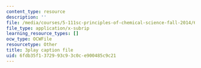 ```yaml
---
content_type: resource
description: ''
file: /media/courses/5-111sc-principles-of-chemical-science-fall-2014/6fdb35f1372993c93c0ce900485c9c21_f6Z99Gu6XEE.srt
file_type: application/x-subrip
learning_resource_types: []
ocw_type: OCWFile
resourcetype: Other
title: 3play caption file
uid: 6fdb35f1-3729-93c9-3c0c-e900485c9c21
---
```


